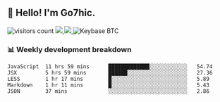 ## 👋 Hello! I'm Go7hic.

 ![visitors count](https://visitors-by-url-pls-dont-use-this-in-your-repo.vercel.app/Go7hic-github-readme)
 <a href="https://twitter.com/Go7hic">
    <img src="https://img.shields.io/badge/-@Go7hic-1ca0f1?style=flat-square&labelColor=1ca0f1&logo=twitter&logoColor=white&link=https://twitter.com/Go7hic">
   <a/>
   <a href="mailto:gtfx0209@gmail.com">
    <img src="https://img.shields.io/badge/-gtfx0209@gmail.com-c14438?style=flat-square&logo=Gmail&logoColor=white&link=mailto:gtfx0209@gmail.com">
   <a/>
    ![Keybase BTC](https://img.shields.io/keybase/btc/Go7hic)
 <!--
🔭 I’m currently working
🌱 I’m currently learning
💬 Ask me about 
📫 How to reach me: 
⚡ Fun fact: 
-->
 <!--
![My Github Stats](https://github-readme-stats.vercel.app/api?username=Go7hic&show_icons=true&count_private=true)

-->

### 📊 Weekly development breakdown
<!--START_SECTION:waka-->
```text
JavaScript  11 hrs 59 mins      █████████████░░░░░░░░░░░░   54.74 
JSX         5 hrs 59 mins       ██████░░░░░░░░░░░░░░░░░░░   27.36 
LESS        1 hr 17 mins        █░░░░░░░░░░░░░░░░░░░░░░░░   5.89 
Markdown    1 hr 11 mins        █░░░░░░░░░░░░░░░░░░░░░░░░   5.43 
JSON        37 mins             ░░░░░░░░░░░░░░░░░░░░░░░░░   2.86
```
<!--END_SECTION:waka-->

